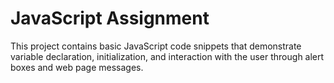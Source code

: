 # JavaScript Assignment

This project contains basic JavaScript code snippets that demonstrate variable declaration, initialization,
and interaction with the user through alert boxes and web page messages.
